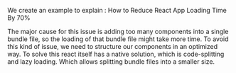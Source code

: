 We create an example to explain : How to Reduce React App Loading Time By 70%

The major cause for this issue is adding too many components into a single bundle file, so the loading of that bundle file might take more time. To avoid this kind of issue, we need to structure our components in an optimized way. To solve this react itself has a native solution, which is code-splitting and lazy loading. Which allows splitting bundle files into a smaller size.
